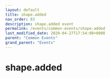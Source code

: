 ```yaml
---
layout: default
title: shape.added 
nav_order: 83
description: shape.added event
permalink: /events/common-events/shape-added
last_modified_date: 2020-04-27T17:54:08+0000
parent: "Common Events"
grand_parent: "Events"
---
```


# shape.added

